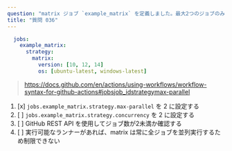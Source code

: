 ```yaml
---
question: "matrix ジョブ `example_matrix` を定義しました。最大2つのジョブのみを同時に実行するよう制限するにはどうしますか？"
title: "質問 036"
---
```


```yaml
  jobs:
    example_matrix:
      strategy:
        matrix:
          version: [10, 12, 14]
          os: [ubuntu-latest, windows-latest]
```
> https://docs.github.com/en/actions/using-workflows/workflow-syntax-for-github-actions#jobsjob_idstrategymax-parallel
1. [x] `jobs.example_matrix.strategy.max-parallel` を 2 に設定する
1. [ ] `jobs.example_matrix.strategy.concurrency` を 2 に設定する
1. [ ] GitHub REST API を使用してジョブ数が2未満か確認する
1. [ ] 実行可能なランナーがあれば、matrix は常に全ジョブを並列実行するため制限できない